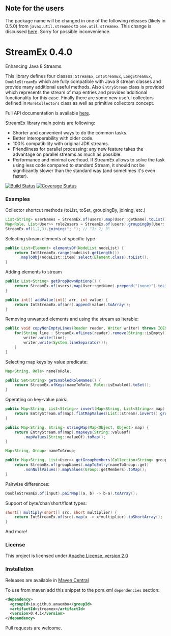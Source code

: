 ## Note for the users

The package name will be changed in one of the following releases (likely in 0.5.0) from `javax.util.streamex` to `one.util.streamex`. This change is discussed [here](https://github.com/amaembo/streamex/issues/8). Sorry for possible inconvenience.

# StreamEx 0.4.0
Enhancing Java 8 Streams.

This library defines four classes: `StreamEx`, `IntStreamEx`, `LongStreamEx`, `DoubleStreamEx`
which are fully compatible with Java 8 stream classes and provide many additional useful methods.
Also `EntryStream` class is provided which represents the stream of map entries and provides
additional functionality for this case. Finally there are some new useful collectors defined in `MoreCollectors`
class as well as primitive collectors concept.

Full API documentation is available [here](http://amaembo.github.io/streamex/javadoc/).

StreamEx library main points are following:

* Shorter and convenient ways to do the common tasks.
* Better interoperability with older code.
* 100% compatibility with original JDK streams.
* Friendliness for parallel processing: any new feature takes the advantage on parallel streams as much as possible.
* Performance and minimal overhead. If StreamEx allows to solve the task using less code compared to standard Stream, it
should not be significantly slower than the standard way (and sometimes it's even faster).

[![Build Status](https://travis-ci.org/amaembo/streamex.png?branch=master)](https://travis-ci.org/amaembo/streamex)
[![Coverage Status](https://coveralls.io/repos/amaembo/streamex/badge.png?branch=master&service=github)](https://coveralls.io/github/amaembo/streamex?branch=master)

### Examples

Collector shortcut methods (toList, toSet, groupingBy, joining, etc.)
```java
List<String> userNames = StreamEx.of(users).map(User::getName).toList();
Map<Role, List<User>> role2users = StreamEx.of(users).groupingBy(User::getRole);
StreamEx.of(1,2,3).joining("; "); // "1; 2; 3"
```

Selecting stream elements of specific type
```java
public List<Element> elementsOf(NodeList nodeList) {
    return IntStreamEx.range(nodeList.getLength())
      .mapToObj(nodeList::item).select(Element.class).toList();
}
```

Adding elements to stream
```java
public List<String> getDropDownOptions() {
    return StreamEx.of(users).map(User::getName).prepend("(none)").toList();
}

public int[] addValue(int[] arr, int value) {
    return IntStreamEx.of(arr).append(value).toArray();
}
```

Removing unwanted elements and using the stream as Iterable:
```java
public void copyNonEmptyLines(Reader reader, Writer writer) throws IOException {
    for(String line : StreamEx.ofLines(reader).remove(String::isEmpty)) {
        writer.write(line);
        writer.write(System.lineSeparator());
    }
}
```

Selecting map keys by value predicate:
```java
Map<String, Role> nameToRole;

public Set<String> getEnabledRoleNames() {
    return StreamEx.ofKeys(nameToRole, Role::isEnabled).toSet();
}
```

Operating on key-value pairs:
```java
public Map<String, List<String>> invert(Map<String, List<String>> map) {
    return EntryStream.of(map).flatMapValues(List::stream).invert().grouping();
}

public Map<String, String> stringMap(Map<Object, Object> map) {
    return EntryStream.of(map).mapKeys(String::valueOf)
        .mapValues(String::valueOf).toMap();
}

Map<String, Group> nameToGroup;

public Map<String, List<User>> getGroupMembers(Collection<String> groupNames) {
    return StreamEx.of(groupNames).mapToEntry(nameToGroup::get)
        .nonNullValues().mapValues(Group::getMembers).toMap();
}
```

Pairwise differences:
```java
DoubleStreamEx.of(input).pairMap((a, b) -> b-a).toArray();
```

Support of byte/char/short/float types:
```java
short[] multiply(short[] src, short multiplier) {
    return IntStreamEx.of(src).map(x -> x*multiplier).toShortArray(); 
}
```

And more!

### License

This project is licensed under [Apache License, version 2.0](https://www.apache.org/licenses/LICENSE-2.0)

### Installation

Releases are available in [Maven Central](https://repo1.maven.org/maven2/io/github/amaembo/streamex/)

To use from maven add this snippet to the pom.xml `dependencies` section:

```xml
<dependency>
  <groupId>io.github.amaembo</groupId>
  <artifactId>streamex</artifactId>
  <version>0.4.1</version>
</dependency>
```

Pull requests are welcome.
